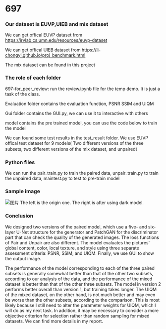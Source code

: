 # 697

### Our dataset is EUVP,UIEB and mix dataset
We can get offical EUVP dataset from https://irvlab.cs.umn.edu/resources/euvp-dataset


We can get offical UIEB dataset from https://li-chongyi.github.io/proj_benchmark.html


The mix dataset can be found in this project



### The role of each folder
697-for_peer_review: run the review.ipynb file for the temp demo. It is just a task of the class.


Evaluation folder contains the evaluation function, PSNR SSIM and UIQM


Gui folder contains the GUI.py, we can use it to interactive with others


model contains the pre trained model, you can use the code below to train the model


We can found some test results in the test_result folder. We use EUVP offical test dataset for 9 models( Two different versions of the three subsets, two different versions of the mix dataset, and unpaired）

### Python files
We can run the pair_train.py to train the paired data, unpair_train.py to train the unpaired data, maintest.py to test to pre-train model

### Sample image
![图片](https://user-images.githubusercontent.com/45815690/185768844-70714f78-8686-41fe-8ebf-6949fcbd8e68.png)
The left is the origin one. The right is after using dark model. 

### Conclusion
We designed two versions of the paired model, which use a five- and six-layer U-Net structure for the generator and PatchGAN for the discriminator part that can check the quality of the generated images. The loss functions of Pair and Unpair are also different. The model evaluates the pictures' global content, color, local texture, and style using three separate assessment criteria: PSNR, SSIM, and UIQM. Finally, we use GUI to show the output image. 


The performance of the model corresponding to each of the three paired subsets is generally somewhat better than that of the other two subsets, according to our analysis of the data, and the performance of the mixed dataset is better than that of the other three subsets. The model in version 2 performs better overall than version 1, but training takes longer. The UIQM of the mixed dataset, on the other hand, is not much better and may even be worse than the other subsets, according to the comparison. This is most likely because I still need to alter the parameter weights for UIQM, which I will do as my next task. In addition, it may be necessary to consider a more objective criterion for selection rather than random sampling for mixed datasets. We can find more details in my report. 
